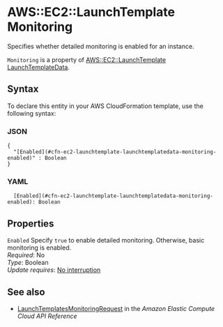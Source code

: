 # AWS::EC2::LaunchTemplate Monitoring<a name="aws-properties-ec2-launchtemplate-launchtemplatedata-monitoring"></a>

Specifies whether detailed monitoring is enabled for an instance\.

`Monitoring` is a property of [AWS::EC2::LaunchTemplate LaunchTemplateData](https://docs.aws.amazon.com/AWSCloudFormation/latest/UserGuide/aws-properties-ec2-launchtemplate-launchtemplatedata.html)\.

## Syntax<a name="aws-properties-ec2-launchtemplate-launchtemplatedata-monitoring-syntax"></a>

To declare this entity in your AWS CloudFormation template, use the following syntax:

### JSON<a name="aws-properties-ec2-launchtemplate-launchtemplatedata-monitoring-syntax.json"></a>

```
{
  "[Enabled](#cfn-ec2-launchtemplate-launchtemplatedata-monitoring-enabled)" : Boolean
}
```

### YAML<a name="aws-properties-ec2-launchtemplate-launchtemplatedata-monitoring-syntax.yaml"></a>

```
  [Enabled](#cfn-ec2-launchtemplate-launchtemplatedata-monitoring-enabled): Boolean
```

## Properties<a name="aws-properties-ec2-launchtemplate-launchtemplatedata-monitoring-properties"></a>

`Enabled`  <a name="cfn-ec2-launchtemplate-launchtemplatedata-monitoring-enabled"></a>
Specify `true` to enable detailed monitoring\. Otherwise, basic monitoring is enabled\.  
*Required*: No  
*Type*: Boolean  
*Update requires*: [No interruption](https://docs.aws.amazon.com/AWSCloudFormation/latest/UserGuide/using-cfn-updating-stacks-update-behaviors.html#update-no-interrupt)

## See also<a name="aws-properties-ec2-launchtemplate-launchtemplatedata-monitoring--seealso"></a>
+  [ LaunchTemplatesMonitoringRequest](https://docs.aws.amazon.com/AWSEC2/latest/APIReference/API_LaunchTemplatesMonitoringRequest.html) in the *Amazon Elastic Compute Cloud API Reference* 